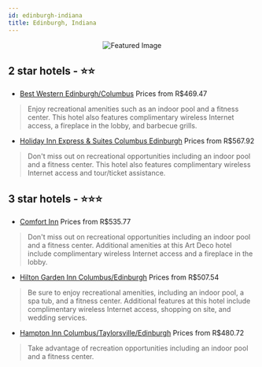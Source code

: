 ```yaml
---
id: edinburgh-indiana
title: Edinburgh, Indiana
---
```


<center><img src="https://i.travelapi.com/hotels/1000000/30000/23100/23010/b7f57512_z.jpg" alt="Featured Image" /></center>


##  2 star hotels - ⭐️⭐️

-    [Best Western Edinburgh/Columbus](https://us.hurb.com/hotels/edinburgh/best-western-edinburgh-columbus-JNP-JP185893?cmp=18055) Prices from R$469.47
   > Enjoy recreational amenities such as an indoor pool and a fitness center. This hotel also features complimentary wireless Internet access, a fireplace in the lobby, and barbecue grills.
-    [Holiday Inn Express & Suites Columbus Edinburgh](https://us.hurb.com/hotels/edinburgh/holiday-inn-express-suites-columbus-edinburgh-JNP-JP892151?cmp=18055) Prices from R$567.92
   > Don't miss out on recreational opportunities including an indoor pool and a fitness center. This hotel also features complimentary wireless Internet access and tour/ticket assistance.

##  3 star hotels - ⭐️⭐️⭐️

-    [Comfort Inn](https://us.hurb.com/hotels/edinburgh/comfort-inn-JNP-JP807218?cmp=18055) Prices from R$535.77
   > Don't miss out on recreational opportunities including an indoor pool and a fitness center. Additional amenities at this Art Deco hotel include complimentary wireless Internet access and a fireplace in the lobby.
-    [Hilton Garden Inn Columbus/Edinburgh](https://us.hurb.com/hotels/edinburgh/hilton-garden-inn-columbus-edinburgh-JNP-JP221829?cmp=18055) Prices from R$507.54
   > Be sure to enjoy recreational amenities, including an indoor pool, a spa tub, and a fitness center. Additional features at this hotel include complimentary wireless Internet access, shopping on site, and wedding services.
-    [Hampton Inn Columbus/Taylorsville/Edinburgh](https://us.hurb.com/hotels/edinburgh/hampton-inn-columbus-taylorsville-edinburgh-JNP-JP310425?cmp=18055) Prices from R$480.72
   > Take advantage of recreation opportunities including an indoor pool and a fitness center.
